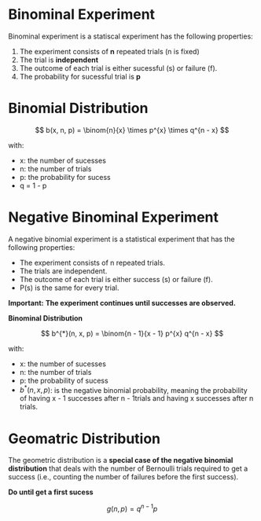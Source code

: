 # Binominal Experiment

Binominal experiment is a statiscal experiment has the following properties:

1. The experiment consists of **n** repeated trials (n is fixed)
2. The trial is **independent**
3. The outcome of each trial is either sucessful (s) or failure (f).
4. The probability for sucessful trial is **p**

# Binomial Distribution

$$
b(x, n, p) = \binom{n}{x} \times p^{x} \times q^{n - x}
$$

with:

- x: the number of sucesses
- n: the number of trials
- p: the probability for sucess
- q = 1 - p

# Negative Binominal Experiment

A negative binomial experiment is a statistical experiment that has the following properties:

- The experiment consists of n repeated trials.
- The trials are independent.
- The outcome of each trial is either success (s) or failure (f).
- P(s) is the same for every trial.

**Important:** **The experiment continues until  successes are observed.**

**Binominal Distribution**

$$
b^{*}(n, x, p) = \binom{n - 1}{x - 1} p^{x} q^{n - x}
$$

with:

- x: the number of sucesses
- n: the number of trials
- p: the probability of sucess
- $b^{*}(n, x, p)$: is the negative binomial probability, meaning the probability of having x - 1 successes after  n - 1trials and having x successes after n trials. 
  
# Geomatric Distribution

The geometric distribution is a **special case of the negative binomial distribution** that deals with the number of Bernoulli trials required to get a success (i.e., counting the number of failures before the first success).

**Do until get a first sucess**

$$
g(n, p) = q^{n-1}p
$$